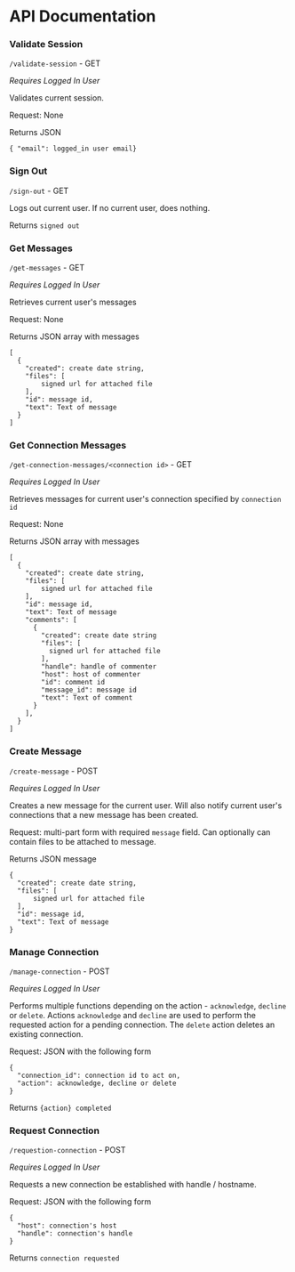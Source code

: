 # API Documentation


### Validate Session
`/validate-session` - GET

*Requires Logged In User*

Validates current session.

Request: None

Returns JSON

`{ "email": logged_in user email}`

### Sign Out
`/sign-out` - GET

Logs out current user. If no current user, does nothing.

Returns `signed out`

### Get Messages
`/get-messages` - GET

*Requires Logged In User*

Retrieves current user's messages

Request: None

Returns JSON array with messages

```
[
  {
    "created": create date string,
    "files": [
        signed url for attached file
    ],
    "id": message id,
    "text": Text of message
  }
]
```

### Get Connection Messages
`/get-connection-messages/<connection id>` - GET

*Requires Logged In User*

Retrieves messages for current user's connection specified by `connection id`

Request: None

Returns JSON array with messages

```
[
  {
    "created": create date string,
    "files": [
        signed url for attached file
    ],
    "id": message id,
    "text": Text of message
    "comments": [
      {
        "created": create date string
        "files": [
          signed url for attached file
        ],
        "handle": handle of commenter
        "host": host of commenter
        "id": comment id
        "message_id": message id
        "text": Text of comment
      }
    ],
  }
]
```

### Create Message
`/create-message` - POST

*Requires Logged In User*

Creates a new message for the current user. Will also notify current user's connections that a new message has been created.

Request: multi-part form with required `message` field. Can optionally can contain files to be attached to message.

Returns JSON message

```
{
  "created": create date string,
  "files": [
      signed url for attached file
  ],
  "id": message id,
  "text": Text of message
}
```

### Manage Connection
`/manage-connection` - POST

*Requires Logged In User*

Performs multiple functions depending on the action - `acknowledge`, `decline` or `delete`. Actions `acknowledge` and `decline` are used to perform the requested action for a pending connection. The `delete` action deletes an existing connection.

Request: JSON with the following form
```
{
  "connection_id": connection id to act on,
  "action": acknowledge, decline or delete
}
```

Returns `{action} completed`

### Request Connection
`/requestion-connection` - POST

*Requires Logged In User*

Requests a new connection be established with handle / hostname.

Request: JSON with the following form
```
{
  "host": connection's host
  "handle": connection's handle
}
```

Returns `connection requested`
